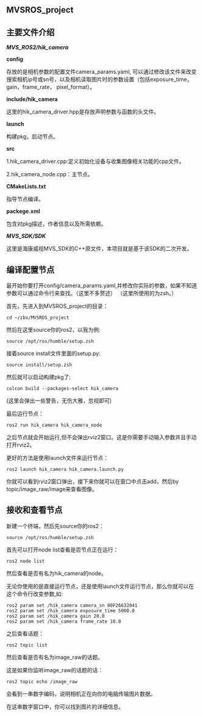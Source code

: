 MVSROS_project
----

主要文件介绍
---

***MVS_ROS2/hik_camera*** 

  **config**
  
  存放的是相机参数的配置文件camera_params.yaml, 可以通过修改该文件来改变搜索相机ip号或sn号，以及相机读取图片时的参数设置（包括exposure_time， gain，frame_rate， pixel_format）。
  
  
  **include/hik_camera**
  
  这里的hik_camera_driver.hpp是存放声明参数与函数的头文件。
  
  
  **launch**
  
  构建pkg，启动节点。
  
  
  **src**
  
  1.hik_camera_driver.cpp:定义初始化设备与收集图像相关功能的cpp文件。
  
  2.hik_camera_node.cpp：主节点。
  
  
  **CMakeLists.txt**
  
  指导节点编译。
  
  
  **packege.xml**
  
  包含对pkg描述，作者信息以及所需依赖。


***MVS_SDK/SDK***

  这里是海康威视MVS_SDK的C++原文件，本项目就是基于该SDK的二次开发。


编译配置节点
---
最开始你要打开config/camera_params.yaml,并修改你实际的参数，如果不知道参数可以通过命令行来查找。（这里不多赘述）
（这里所使用的为zsh。）

首先，先进入到MVSROS_project的目录：

```
cd ~/zbx/MVSROS_project
```

然后在这里source你的ros2，以我为例:

```
source /opt/ros/humble/setup.zsh   
```

接着source install文件里面的setup.py:

```
source install/setup.zsh 
```

然后就可以启动构建pkg了:

```
colcon build --packages-select hik_camera
```
(这里会弹出一些警告，无伤大雅，忽视即可)

最后运行节点：

```
ros2 run hik_camera hik_camera_node
```

之后节点就会开始运行,但不会弹出rviz2窗口。这是你需要手动输入参数并且手动打开rviz2。

更好的方法是使用launch文件来运行节点：

```
ros2 launch hik_camera hik_camera.launch.py
```

你就可以看到rviz2窗口弹出，接下来你就可以在窗口中点击add，然后by topic/image_raw/image来查看图像。

接收和查看节点
---
新建一个终端，然后先source你的ros2：

```
source /opt/ros/humble/setup.zsh
```

首先可以打开node list查看是否节点正在运行：

```
ros2 node list
```

然后查看是否有名为hik_camera的node。

无论你使用的是直接运行节点，还是使用launch文件运行节点，那么你就可以在这个命令行改变参数,如:

```
ros2 param set /hik_camera camera_sn 00F26632041
ros2 param set /hik_camera exposure_time 5000.0
ros2 param set /hik_camera gain 20.0
ros2 param set /hik_camera frame_rate 10.0
```

之后查看话题：

```
ros2 topic list
```

然后查看是否有名为image_raw的话题。

这是如果你监听image_raw的话题的话：

```
ros2 topic echo /image_raw
```

会看到一串数字编码，说明相机正在向你的电脑传输图片数据。

在这串数字窗口中，你可以找到图片的详细信息。




